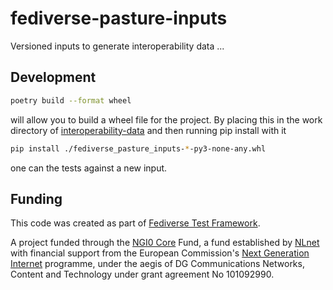 <!--
SPDX-FileCopyrightText: 2024 Helge

SPDX-License-Identifier: MIT
-->

# fediverse-pasture-inputs

Versioned inputs to generate interoperability data ...

## Development

```bash
poetry build --format wheel
```

will allow you to build a wheel file for the project. By
placing this in the work directory of [interoperability-data](https://codeberg.org/funfedidev/interoperability-data)
and then running pip install with it

```bash
pip install ./fediverse_pasture_inputs-*-py3-none-any.whl
```

one can the tests against a new input.

## Funding

This code was created as part of [Fediverse Test Framework](https://nlnet.nl/project/FediverseTestFramework/).

A project funded through the [NGI0 Core](https://nlnet.nl/core) Fund,
a fund established by [NLnet](https://nlnet.nl/) with financial support from
the European Commission's [Next Generation Internet](https://ngi.eu/) programme,
under the aegis of DG Communications Networks, Content and Technology
under grant agreement No 101092990.
